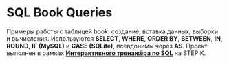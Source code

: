 # SQL Book Queries

Примеры работы с таблицей book: создание, вставка данных, выборки и вычисления.
Используются **SELECT**, **WHERE**, **ORDER BY**, **BETWEEN**, **IN**, **ROUND**, **IF (MySQL)** и **CASE (SQLite)**, псевдонимы через **AS**.
Проект выполнен в рамках **[Интерактивного тренажёра по SQL](https://stepik.org/course/63054/syllabus)** на STEPIK.

